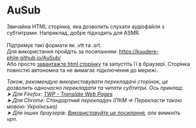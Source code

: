 # AuSub
Звичайна HTML сторінка, яка дозволить слухати аудіофайли з субтитрами. Наприклад, добре підходить для ASMR.
<br><br>Підтримує такі формати як .vtt та .srt.
<br>Для використання пройдіть за посиланням: https://kuudere-phile.github.io/AuSub/
<br>Або просто [завантажте html сторінку](https://github.com/Kuudere-phile/AuSub/releases) та запустіть її в браузері. Сторінка повністю автономна та не вимагає підключення до мережі.

<i>Також, рекомендую використовувати перекладачі сторінок, це дозволить одночасно перекладати та читати субтитри. Ось приклад:
<br>➤ Для Firefox: [TWP - Translate Web Pages](https://addons.mozilla.org/uk/firefox/addon/traduzir-paginas-web/)
<br>➤ Для Chrome: Стандартний перекладач (ПКМ => Перекласти такою мовою: Українська)
<br>➤ Для інших браузерів: [Використовуйте це посилання](https://kuudere--phile-github-io.translate.goog/AuSub/?_x_tr_sl=auto&_x_tr_tl=uk&_x_tr_hl=uk&_x_tr_pto=wapp), але вимкніть vpn.</i>
